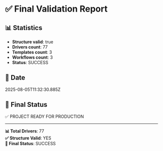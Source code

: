 # ✅ Final Validation Report

## 📊 Statistics
- **Structure valid**: true
- **Drivers count**: 77
- **Templates count**: 3
- **Workflows count**: 3
- **Status**: SUCCESS

## 📅 Date
2025-08-05T11:32:30.885Z

## 🎯 Final Status
✅ PROJECT READY FOR PRODUCTION

---

**📊 Total Drivers**: 77  
**✅ Structure Valid**: YES  
**🎯 Final Status**: SUCCESS
